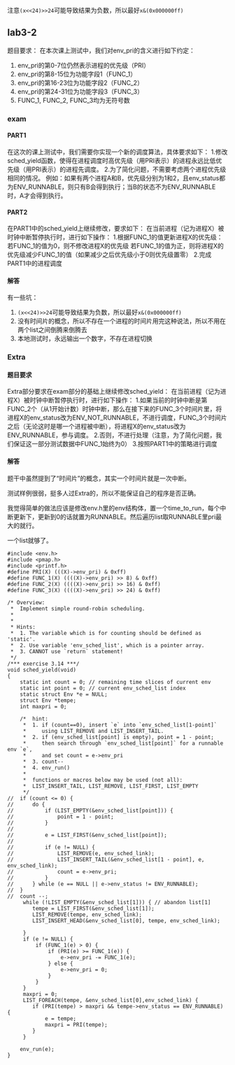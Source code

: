 注意`(x<<24)>>24`可能导致结果为负数，所以最好`x&(0x000000ff)`

## lab3-2

题目要求： 在本次课上测试中，我们对env_pri的含义进行如下约定：

1. env_pri的第0-7位仍然表示进程的优先级（PRI）
2. env_pri的第8-15位为功能字段1（FUNC_1）
3. env_pri的第16-23位为功能字段2（FUNC_2）
4. env_pri的第24-31位为功能字段3（FUNC_3）
5. FUNC_1, FUNC_2, FUNC_3均为无符号数

### exam

#### PART1

在这次的课上测试中，我们需要你实现一个新的调度算法，具体要求如下： 1.修改sched_yield函数，使得在进程调度时高优先级（用PRI表示）的进程永远比低优先级（用PRI表示）的进程先调度。 2.为了简化问题，不需要考虑两个进程优先级相同的情况。 例如：如果有两个进程A和B，优先级分别为1和2，且env_status都为ENV_RUNNABLE，则只有B会得到执行；当B的状态不为ENV_RUNNABLE时，A才会得到执行。

#### PART2

在PART1中的sched_yield上继续修改，要求如下： 在当前进程（记为进程X）被时钟中断暂停执行时，进行如下操作： 1.根据FUNC_1的值更新进程X的优先级： 若FUNC_1的值为0，则不修改进程X的优先级 若FUNC_1的值为正，则将进程X的优先级减少FUNC_1的值（如果减少之后优先级小于0则优先级置零） 2.完成PART1中的进程调度

#### 解答

有一些坑：

1. `(x<<24)>>24`可能导致结果为负数，所以最好`x&(0x000000ff)`
2. 没有时间片的概念，所以不存在一个进程的时间片用完这种说法，所以不用在两个list之间倒腾来倒腾去
3. 本地测试时，永远输出一个数字，不存在进程切换

### Extra

#### 题目要求

Extra部分要求在exam部分的基础上继续修改sched_yield： 在当前进程（记为进程X）被时钟中断暂停执行时，进行如下操作： 1.如果当前的时钟中断是第FUNC_2个（从1开始计数）时钟中断，那么在接下来的FUNC_3个时间片里，将进程X的env_status改为ENV_NOT_RUNNABLE，不进行调度，FUNC_3个时间片之后（无论这时是哪一个进程被中断），将进程X的env_status改为ENV_RUNNABLE，参与调度。 2.否则，不进行处理（注意，为了简化问题，我们保证这一部分测试数据中FUNC_1始终为0） 3.按照PART1中的策略进行调度

#### 解答

题干中虽然提到了“时间片”的概念，其实一个时间片就是一次中断。

测试样例很弱，挺多人过Extra的，所以不能保证自己的程序是否正确。

我觉得简单的做法应该是修改env.h里的env结构体，置一个time_to_run，每个中断更新下，更新到0的话就置为RUNNABLE。然后遍历list取RUNNABLE里pri最大的就行。

一个list就够了。

```
#include <env.h>
#include <pmap.h>
#include <printf.h>
#define PRI(X) (((X)->env_pri) & 0xff)
#define FUNC_1(X) ((((X)->env_pri) >> 8) & 0xff)
#define FUNC_2(X) ((((X)->env_pri) >> 16) & 0xff)
#define FUNC_3(X) ((((X)->env_pri) >> 24) & 0xff)

/* Overview:
 *  Implement simple round-robin scheduling.
 *
 *
 * Hints:
 *  1. The variable which is for counting should be defined as 'static'.
 *  2. Use variable 'env_sched_list', which is a pointer array.
 *  3. CANNOT use `return` statement!
 */
/*** exercise 3.14 ***/
void sched_yield(void)
{
    static int count = 0; // remaining time slices of current env
    static int point = 0; // current env_sched_list index
	static struct Env *e = NULL;
	struct Env *tempe;
	int maxpri = 0;
    
    /*  hint:
     *  1. if (count==0), insert `e` into `env_sched_list[1-point]`
     *     using LIST_REMOVE and LIST_INSERT_TAIL.
     *  2. if (env_sched_list[point] is empty), point = 1 - point;
     *     then search through `env_sched_list[point]` for a runnable env `e`, 
     *     and set count = e->env_pri
     *  3. count--
     *  4. env_run()
     *
     *  functions or macros below may be used (not all):
     *  LIST_INSERT_TAIL, LIST_REMOVE, LIST_FIRST, LIST_EMPTY
     */
// 	if (count <= 0) {
// 		do {
// 			if (LIST_EMPTY(&env_sched_list[point])) {
// 				point = 1 - point;
// 			}
// 
// 			e = LIST_FIRST(&env_sched_list[point]);
// 
// 			if (e != NULL) {
// 				LIST_REMOVE(e, env_sched_link);
// 				LIST_INSERT_TAIL(&env_sched_list[1 - point], e, env_sched_link);
// 				count = e->env_pri;
// 			}
// 		} while (e == NULL || e->env_status != ENV_RUNNABLE);
// 	}
// 	count --;
	 while (!LIST_EMPTY(&env_sched_list[1])) { // abandon list[1]
	 	tempe = LIST_FIRST(&env_sched_list[1]);
	 	LIST_REMOVE(tempe, env_sched_link);
	 	LIST_INSERT_HEAD(&env_sched_list[0], tempe, env_sched_link);
	 	
	 }
	 if (e != NULL) {
		 if (FUNC_1(e) > 0) {
			 if (PRI(e) >= FUNC_1(e)) {
				 e->env_pri -= FUNC_1(e);
			 } else {
				 e->env_pri = 0;
			 }
		 }
	 }
	 maxpri = 0;
	 LIST_FOREACH(tempe, &env_sched_list[0],env_sched_link) {
	 	if (PRI(tempe) > maxpri && tempe->env_status == ENV_RUNNABLE) {
	 		e = tempe;
	 		maxpri = PRI(tempe);
	 	}
	 }
	
	env_run(e);
}
```

